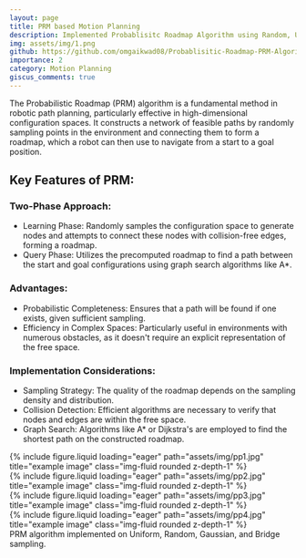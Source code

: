 ```yaml
---
layout: page
title: PRM based Motion Planning
description: Implemented Probablisitc Roadmap Algorithm using Random, Uniform, Gaussian, and Bridge-sampling methods. 
img: assets/img/1.png
github: https://github.com/omgaikwad08/Probablisitic-Roadmap-PRM-Algorithm-Implementation
importance: 2
category: Motion Planning
giscus_comments: true
---
```


The Probabilistic Roadmap (PRM) algorithm is a fundamental method in robotic path planning, particularly effective in high-dimensional configuration spaces. It constructs a network of feasible paths by randomly sampling points in the environment and connecting them to form a roadmap, which a robot can then use to navigate from a start to a goal position.

## Key Features of PRM:
### Two-Phase Approach:

- Learning Phase: Randomly samples the configuration space to generate nodes and attempts to connect these nodes with collision-free edges, forming a roadmap.
- Query Phase: Utilizes the precomputed roadmap to find a path between the start and goal configurations using graph search algorithms like A*.

### Advantages:

- Probabilistic Completeness: Ensures that a path will be found if one exists, given sufficient sampling.
- Efficiency in Complex Spaces: Particularly useful in environments with numerous obstacles, as it doesn't require an explicit representation of the free space.

### Implementation Considerations:

- Sampling Strategy: The quality of the roadmap depends on the sampling density and distribution.
- Collision Detection: Efficient algorithms are necessary to verify that nodes and edges are within the free space.
- Graph Search: Algorithms like A* or Dijkstra's are employed to find the shortest path on the constructed roadmap.

<div class="row">
    <div class="col-sm mt-3 mt-md-0">
        {% include figure.liquid loading="eager" path="assets/img/pp1.jpg" title="example image" class="img-fluid rounded z-depth-1" %}
    </div>
    <div class="col-sm mt-3 mt-md-0">
        {% include figure.liquid loading="eager" path="assets/img/pp2.jpg" title="example image" class="img-fluid rounded z-depth-1" %}
    </div>
    <div class="col-sm mt-3 mt-md-0">
        {% include figure.liquid loading="eager" path="assets/img/pp3.jpg" title="example image" class="img-fluid rounded z-depth-1" %}
    </div>
    <div class="col-sm mt-3 mt-md-0">
        {% include figure.liquid loading="eager" path="assets/img/pp4.jpg" title="example image" class="img-fluid rounded z-depth-1" %}
    </div>
</div>
<div class="caption">
   PRM algorithm implemented on Uniform, Random, Gaussian, and Bridge sampling.
</div>